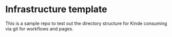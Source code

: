 # Infrastructure template

This is a sample repo to test out the directory structure for Kinde consuming via git for workflows and pages.

